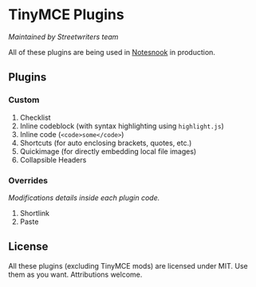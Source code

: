 # TinyMCE Plugins

_Maintained by Streetwriters team_

All of these plugins are being used in [Notesnook](https://notesnook.com/) in production.

## Plugins

### Custom

1. Checklist
2. Inline codeblock (with syntax highlighting using `highlight.js`)
3. Inline code (`<code>some</code>`)
4. Shortcuts (for auto enclosing brackets, quotes, etc.)
5. Quickimage (for directly embedding local file images)
6. Collapsible Headers

### Overrides

_Modifications details inside each plugin code._

1. Shortlink
2. Paste

## License

All these plugins (excluding TinyMCE mods) are licensed under MIT. Use them as you want. Attributions welcome.
